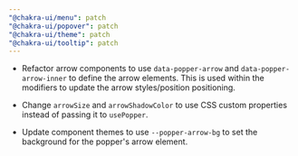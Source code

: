 ```yaml
---
"@chakra-ui/menu": patch
"@chakra-ui/popover": patch
"@chakra-ui/theme": patch
"@chakra-ui/tooltip": patch
---
```


- Refactor arrow components to use `data-popper-arrow` and
  `data-popper-arrow-inner` to define the arrow elements. This is used within
  the modifiers to update the arrow styles/position positioning.

- Change `arrowSize` and `arrowShadowColor` to use CSS custom properties instead
  of passing it to `usePopper`.

- Update component themes to use `--popper-arrow-bg` to set the background for
  the popper's arrow element.
